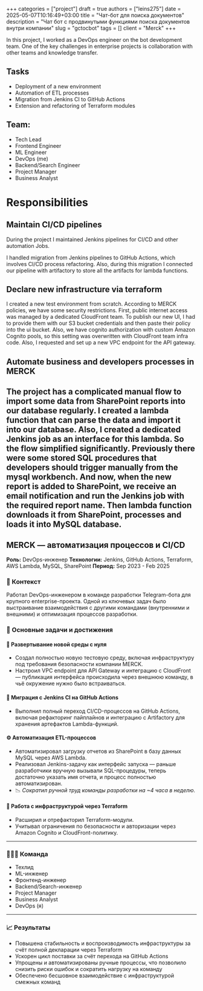 +++ 
categories  = ["project"]
draft       = true
authors     = ["leins275"]
date        = 2025-05-07T10:16:49+03:00
title       = "Чат-бот для поиска документов"
description = "Чат бот с продвинутыми функциями поиска документов внутри компании"
slug        = "gctocbot"
tags        = []
client      = "Merck"
+++

In this project, I worked as a DevOps engineer on the bot development team. One of the key challenges
in enterprise projects is collaboration with other teams and knowledge transfer.

## Tasks

* Deployment of a new environment
* Automation of ETL processes
* Migration from Jenkins CI to GitHub Actions
* Extension and refactoring of Terraform modules

## Team:

* Tech Lead
* Frontend Engineer
* ML Engineer
* DevOps (me)
* Backend/Search Engineer
* Project Manager
* Business Analyst

# Responsibilities
## Maintain CI/CD pipelines
During the project I maintained Jenkins pipelines for CI/CD and other automation Jobs.

I handled migration from Jenkins pipelines to GitHub Actions, which involves CI/CD process refactoring. Also, during this migration I connected our pipeline with artifactory to store all the artifacts for lambda functions.

## Declare new infrastructure via terraform
I created a new test environment from scratch. According to MERCK policies, we have some security restrictions. First, public internet access was managed by a dedicated CloudFront team. To publish our new UI, I had to provide them with our S3 bucket credentials and then paste their policy into the ui bucket. Also, we have cognito authorization with custom Amazon Cognito pools, so this setting was overwritten with CloudFront team infra code. Also, I requested and set up a new VPC endpoint for the API gateway.

## Automate business and developers processes in MERCK 
The project has a complicated manual flow to import some data from SharePoint reports into our database regularly. I created a lambda function that can parse the data and import it into our database. Also, I created a dedicated Jenkins job as an interface for this lambda. So the flow simplified significantly. Previously there were some stored SQL procedures that developers should trigger manually from the mysql workbench. And now, when the new report is added to SharePoint, we receive an email notification and run the Jenkins job with the required report name. Then lambda function downloads it from SharePoint, processes and loads it into MySQL database.
----------

## MERCK — автоматизация процессов и CI/CD

**Роль:** DevOps-инженер
**Технологии:** Jenkins, GitHub Actions, Terraform, AWS Lambda, MySQL, SharePoint
**Период:** Sep 2023 - Feb 2025

### 🧩 Контекст

Работал DevOps-инженером в команде разработки Telegram-бота для крупного enterprise-проекта. Одной из ключевых задач было выстраивание взаимодействия с другими командами (внутренними и внешними) и оптимизация процессов разработки.

### 🎯 Основные задачи и достижения

#### 🚀 Развертывание новой среды с нуля

* Создал полностью новую тестовую среду, включая инфраструктуру под требования безопасности компании MERCK.
* Настроил VPC endpoint для API Gateway и интеграцию с CloudFront — публикация интерфейса происходила через внешнюю команду, в чьё окружение нужно было встраиваться.

#### 🔄 Миграция с Jenkins CI на GitHub Actions

* Выполнил полный переход CI/CD-процессов на GitHub Actions, включая рефакторинг пайплайнов и интеграцию с Artifactory для хранения артефактов Lambda-функций.

#### ⚙️ Автоматизация ETL-процессов

* Автоматизировал загрузку отчетов из SharePoint в базу данных MySQL через AWS Lambda.
* Реализовал Jenkins-задачу как интерфейс запуска — раньше разработчики вручную вызывали SQL-процедуры, теперь достаточно указать имя отчета, и процесс полностью автоматизирован.
* 📉 *Сократил ручной труд команды разработки на \~4 часа в неделю.*

#### 🧱 Работа с инфраструктурой через Terraform

* Расширил и отрефакторил Terraform-модули.
* Учитывал ограничения по безопасности и авторизации через Amazon Cognito и CloudFront-политику.

---

### 🧑‍🤝‍🧑 Команда

* Техлид
* ML-инженер
* Фронтенд-инженер
* Backend/Search-инженер
* Project Manager
* Business Analyst
* DevOps (я)

---

### 📈 Результаты

* Повышена стабильность и воспроизводимость инфраструктуры за счёт полной декларации через Terraform
* Ускорен цикл поставки за счёт перехода на GitHub Actions
* Упрощены и автоматизированы ручные процессы, что позволило снизить риски ошибок и сократить нагрузку на команду
* Обеспечено бесшовное взаимодействие с инфраструктурой смежных команд
